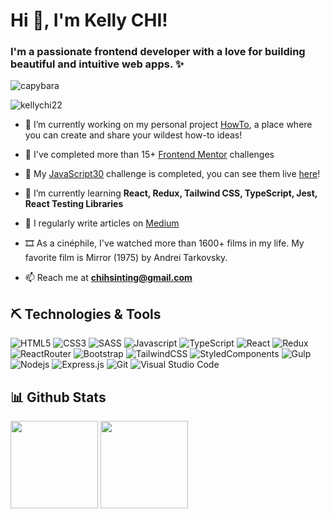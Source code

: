 <h1 align="left">Hi 👋, I'm Kelly CHI!</h1> 
<h3 align="left">I'm a passionate frontend developer with a love for building beautiful and intuitive web apps. ✨</h3>


![capybara](https://media.tenor.com/K3uxrqffdCAAAAAC/capybara-orange.gif)
<p align="left"> <img src="https://komarev.com/ghpvc/?username=kellychi22&label=Profile%20views&color=0e75b6&style=flat" alt="kellychi22" /> </p>

- 🔭 I’m currently working on my personal project [HowTo](https://github.com/KellyCHI22/HowTo), a place where you can create and share your wildest how-to ideas!

- 🎨 I've completed more than 15+ [Frontend Mentor](https://github.com/KellyCHI22/frontend-mentor-solutions) challenges

- 🌟 My [JavaScript30](https://github.com/KellyCHI22/JavaScript30) challenge is completed, you can see them live [here](https://kellychi22.github.io/JavaScript30/)!

- 🌱 I’m currently learning **React, Redux, Tailwind CSS, TypeScript, Jest, React Testing Libraries**

- 📝 I regularly write articles on [Medium](https://medium.com/@Kelly_CHI)

- 🎞️ As a cinéphile, I've watched more than 1600+ films in my life. My favorite film is Mirror (1975) by Andrei Tarkovsky. 

- 📫 Reach me at **chihsinting@gmail.com**

## ⛏ Technologies & Tools

![HTML5](https://img.shields.io/badge/html5-%23E34F26.svg?style=for-the-badge&logo=html5&logoColor=white)
![CSS3](https://img.shields.io/badge/css3-%231572B6.svg?style=for-the-badge&logo=css3&logoColor=white)
![SASS](https://img.shields.io/badge/Sass-CC6699?style=for-the-badge&logo=sass&logoColor=white)
![Javascript](https://img.shields.io/badge/JavaScript-F7DF1E?style=for-the-badge&logo=javascript&logoColor=black)
![TypeScript](https://img.shields.io/badge/TypeScript-007ACC?style=for-the-badge&logo=typescript&logoColor=white)
![React](https://img.shields.io/badge/react-%2320232a.svg?style=for-the-badge&logo=react&logoColor=%2361DAFB)
![Redux](https://img.shields.io/badge/Redux-593D88?style=for-the-badge&logo=redux&logoColor=white)
![ReactRouter](https://img.shields.io/badge/React_Router-CA4245?style=for-the-badge&logo=react-router&logoColor=white)
![Bootstrap](https://img.shields.io/badge/Bootstrap-563D7C?style=for-the-badge&logo=bootstrap&logoColor=white)
![TailwindCSS](https://img.shields.io/badge/tailwindcss-%2338B2AC.svg?style=for-the-badge&logo=tailwind-css&logoColor=white)
![StyledComponents](https://img.shields.io/badge/styled--components-DB7093?style=for-the-badge&logo=styled-components&logoColor=white)
![Gulp](https://img.shields.io/badge/GULP-%23CF4647.svg?style=for-the-badge&logo=gulp&logoColor=white)
![Nodejs](https://img.shields.io/badge/Node.js-43853D?style=for-the-badge&logo=node.js&logoColor=white)
![Express.js](https://img.shields.io/badge/express.js-%23404d59.svg?style=for-the-badge&logo=express&logoColor=%2361DAFB)
![Git](https://img.shields.io/badge/GIT-E44C30?style=for-the-badge&logo=git&logoColor=white)
![Visual Studio Code](https://img.shields.io/badge/Visual%20Studio%20Code-0078d7.svg?style=for-the-badge&logo=visual-studio-code&logoColor=white)

## 📊 Github Stats

<p>
  <img height="140px" src="https://github-readme-stats.vercel.app/api?username=kellychi22&show_icons=true&theme=tokyonight&hide=contribs,prs" />
  <img height="140px" src="https://github-readme-stats.vercel.app/api/top-langs/?username=kellychi22&layout=compact&theme=tokyonight" />
</p>
